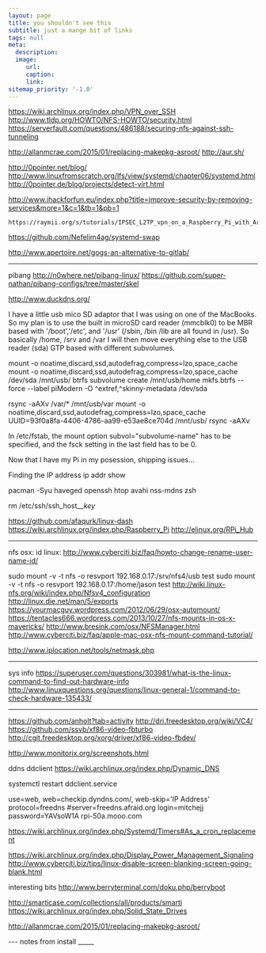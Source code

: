 ```yaml
---
layout: page
title: you shouldn't see this
subtitle: just a mange bit of links
tags: null
meta:
  description:
  image:
     url:
     caption:
     link:
sitemap_priority: '-1.0'
---
```

https://wiki.archlinux.org/index.php/VPN_over_SSH
http://www.tldp.org/HOWTO/NFS-HOWTO/security.html
https://serverfault.com/questions/486188/securing-nfs-against-ssh-tunneling


http://allanmcrae.com/2015/01/replacing-makepkg-asroot/
http://aur.sh/

http://0pointer.net/blog/
http://www.linuxfromscratch.org/lfs/view/systemd/chapter06/systemd.html
http://0pointer.de/blog/projects/detect-virt.html

http://www.ihackforfun.eu/index.php?title=improve-security-by-removing-services&more=1&c=1&tb=1&pb=1

	https://raymii.org/s/tutorials/IPSEC_L2TP_vpn_on_a_Raspberry_Pi_with_Arch_Linux.html

https://github.com/Nefelim4ag/systemd-swap

http://www.apertoire.net/gogs-an-alternative-to-gitlab/

------
pibang
http://n0where.net/pibang-linux/
https://github.com/super-nathan/pibang-configs/tree/master/skel

http://www.duckdns.org/


I have a little usb mico SD adaptor that I was using on one of the MacBooks. So my plan is to use the built in microSD card reader (mmcblk0) to be MBR based with '/boot','/etc', and '/usr' (/sbin, /bin /lib are all found in /usr). So basically /home, /srv and /var I will then move everything else to the USB reader (sda) GTP based with different subvolumes.

mount -o noatime,discard,ssd,autodefrag,compress=lzo,space_cache
mount -o noatime,discard,ssd,autodefrag,compress=lzo,space_cache /dev/sda /mnt/usb/
btrfs subvolume create /mnt/usb/home
mkfs.btrfs --force --label piModern -O ^extref,^skinny-metadata /dev/sda


rsync -aAXv /var/* /mnt/usb/var
mount -o noatime,discard,ssd,autodefrag,compress=lzo,space_cache UUID=93f0a8fa-4406-4786-aa99-e53ae8ce704d /mnt/usb/
rsync -aAXv

In /etc/fstab, the mount option subvol="subvolume-name" has to be specified, and the fsck setting in the last field has to be 0.


Now that I have my Pi in my posession, shipping issues...




Finding the IP address
ip addr show


pacman -Syu haveged openssh  htop  avahi nss-mdns zsh

rm /etc/ssh/ssh_host_*_key*


https://github.com/afaqurk/linux-dash
https://wiki.archlinux.org/index.php/Raspberry_Pi
http://elinux.org/RPi_Hub




----
nfs
osx: id
linux: http://www.cyberciti.biz/faq/howto-change-rename-user-name-id/


sudo mount -v -t nfs -o resvport 192.168.0.17:/srv/nfs4/usb test
sudo mount -v -t nfs -o resvport 192.168.0.17:/home/jason test
http://wiki.linux-nfs.org/wiki/index.php/Nfsv4_configuration
http://linux.die.net/man/5/exports
https://yourmacguy.wordpress.com/2012/06/29/osx-automount/
https://tentacles666.wordpress.com/2013/10/27/nfs-mounts-in-os-x-mavericks/
http://www.bresink.com/osx/NFSManager.html
http://www.cyberciti.biz/faq/apple-mac-osx-nfs-mount-command-tutorial/

http://www.iplocation.net/tools/netmask.php


---
sys info
https://superuser.com/questions/303981/what-is-the-linux-command-to-find-out-hardware-info
http://www.linuxquestions.org/questions/linux-general-1/command-to-check-hardware-135433/



---
https://github.com/anholt?tab=activity
http://dri.freedesktop.org/wiki/VC4/
https://github.com/ssvb/xf86-video-fbturbo
http://cgit.freedesktop.org/xorg/driver/xf86-video-fbdev/


http://www.monitorix.org/screenshots.html


ddns
ddclient
https://wiki.archlinux.org/index.php/Dynamic_DNS


systemctl restart ddclient.service

use=web, web=checkip.dyndns.com/, web-skip='IP Address'
protocol=freedns
#server=freedns.afraid.org
login=mitchejj
password=YAVsoW1A
rpi-50a.mooo.com

https://wiki.archlinux.org/index.php/Systemd/Timers#As_a_cron_replacement


https://wiki.archlinux.org/index.php/Display_Power_Management_Signaling
http://www.cyberciti.biz/tips/linux-disable-screen-blanking-screen-going-blank.html



interesting bits
http://www.berryterminal.com/doku.php/berryboot

http://smarticase.com/collections/all/products/smarti
https://wiki.archlinux.org/index.php/Solid_State_Drives

http://allanmcrae.com/2015/01/replacing-makepkg-asroot/


--- notes from install _____
